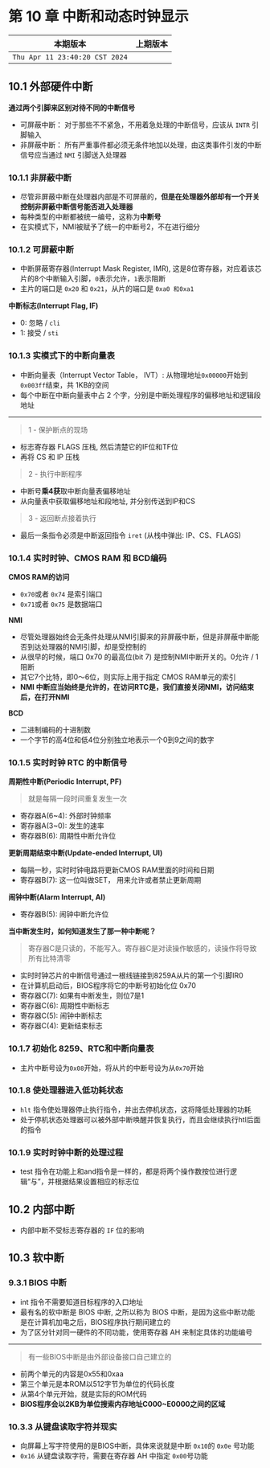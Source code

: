 # 第 10 章 中断和动态时钟显示

|本期版本|上期版本
|:---:|:---:|
`Thu Apr 11 23:40:20 CST 2024` | 

## 10.1 外部硬件中断

**通过两个引脚来区别对待不同的中断信号**

* 可屏蔽中断： 对于那些不不紧急，不用着急处理的中断信号，应该从 `INTR` 引脚输入
* 非屏蔽中断： 所有严重事件都必须无条件地加以处理，由这类事件引发的中断信号应当通过 `NMI` 引脚送入处理器

### 10.1.1 非屏蔽中断

* 尽管非屏蔽中断在处理器内部是不可屏蔽的，**但是在处理器外部却有一个开关控制非屏蔽中断信号能否进入处理器**
* 每种类型的中断都被统一编号，这称为**中断号**
* 在实模式下，NMI被赋予了统一的中断号2，不在进行细分

### 10.1.2 可屏蔽中断

* 中断屏蔽寄存器(Interrupt Mask Register, IMR), 这是8位寄存器，对应着该芯片的8个中断输入引脚，`0`表示允许，`1`表示阻断
* 主片的端口是 `0x20` 和 `0x21`，从片的端口是 `0xa0 和0xa1`

**中断标志(Interrupt Flag, IF)** 

* 0: 忽略 / `cli`
* 1: 接受 / `sti`

### 10.1.3 实模式下的中断向量表

* 中断向量表（Interrupt Vector Table， IVT）: 从物理地址`0x00000`开始到 `0x003ff`结束，共 1KB的空间
* 每个中断在中断向量表中占 2 个字，分别是中断处理程序的偏移地址和逻辑段地址

---

> 1 - 保护断点的现场

* 标志寄存器 FLAGS 压栈, 然后清楚它的IF位和TF位
* 再将 CS 和 IP 压栈

> 2 - 执行中断程序

* 中断号**乘4获**取中断向量表偏移地址
* 从向量表中获取偏移地址和段地址, 并分别传送到IP和CS

> 3 - 返回断点接着执行

* 最后一条指令必须是中断返回指令 `iret` (从栈中弹出: IP、CS、FLAGS)


### 10.1.4 实时时钟、CMOS RAM 和 BCD编码

**CMOS RAM的访问**

* `0x70`或者 `0x74` 是索引端口
* `0x71`或者 `0x75` 是数据端口

**NMI**

* 尽管处理器始终会无条件处理从NMI引脚来的非屏蔽中断，但是非屏蔽中断能否到达处理器的NMI引脚，却是受控制的
* 从很早的时候，端口 0x70 的最高位(bit 7) 是控制NMI中断开关的。0允许 / 1阻断
* 其它7个比特，即0～6位，则实际上用于指定 CMOS RAM单元的索引
* **NMI 中断应当始终是允许的，在访问RTC是，我们直接关闭NMI，访问结束后，在打开NMI**

**BCD**

* 二进制编码的十进制数
* 一个字节的高4位和低4位分别独立地表示一个0到9之间的数字

### 10.1.5 实时时钟 RTC 的中断信号

**周期性中断(Periodic Interrupt, PF)**

> 就是每隔一段时间重复发生一次

* 寄存器A(6~4): 外部时钟频率
* 寄存器A(3~0): 发生的速率
* 寄存器B(6): 周期性中断允许位

**更新周期结束中断(Update-ended Interrupt, UI)**

* 每隔一秒，实时时钟电路将更新CMOS RAM里面的时间和日期
* 寄存器B(7): 这一位叫做SET， 用来允许或者禁止更新周期

**闹钟中断(Alarm Interrupt, AI)**

* 寄存器B(5): 闹钟中断允许位

**当中断发生时，如何知道发生了那一种中断呢？**

> 寄存器C是只读的，不能写入。寄存器C是对读操作敏感的，读操作将导致所有比特清零


* 实时时钟芯片的中断信号通过一根线链接到8259A从片的第一个引脚IR0
* 在计算机启动后，BIOS程序将它的中断号初始化位 0x70
* 寄存器C(7): 如果有中断发生，则位7是1
* 寄存器C(6): 周期性中断标志
* 寄存器C(5): 闹钟中断标志
* 寄存器C(4): 更新结束标志

### 10.1.7 初始化 8259、RTC和中断向量表

*  主片中断号设为`0x08`开始，将从片的中断号设为从`0x70`开始

### 10.1.8 使处理器进入低功耗状态

* `hlt` 指令使处理器停止执行指令，并出去停机状态，这将降低处理器的功耗
* 处于停机状态处理器可以被外部中断唤醒并恢复执行，而且会继续执行htl后面的指令


### 10.1.9 实时时钟中断的处理过程

* test 指令在功能上和and指令是一样的，都是将两个操作数按位进行逻辑“与”，并根据结果设置相应的标志位

## 10.2 内部中断

* 内部中断不受标志寄存器的 `IF` 位的影响

## 10.3 软中断

### 9.3.1 BIOS 中断

* int 指令不需要知道目标程序的入口地址
* 最有名的软中断是 BIOS 中断, 之所以称为 BIOS 中断，是因为这些中断功能是在计算机加电之后，BIOS程序执行期间建立的
* 为了区分针对同一硬件的不同功能，使用寄存器 AH 来制定具体的功能编号

---

> 有一些BIOS中断是由外部设备接口自己建立的

* 前两个单元的内容是0x55和0xaa
* 第三个单元是本ROM以512字节为单位的代码长度
* 从第4个单元开始，就是实际的ROM代码
* **BIOS程序会以2KB为单位搜索内存地址C000~E0000之间的区域**


### 10.3.3 从键盘读取字符并现实

* 向屏幕上写字符使用的是BIOS中断，具体来说就是中断 `0x10`的 `0x0e` 号功能
* `0x16` 从键盘读取字符，需要在寄存器  AH 中指定 `0x00`号功能

